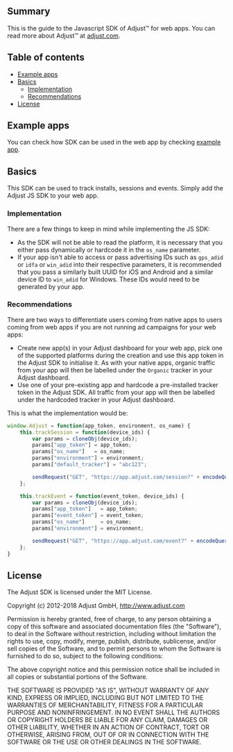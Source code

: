 ## Summary

This is the guide to the Javascript SDK of Adjust™ for web apps. You can read more about Adjust™ at [adjust.com].

## Table of contents

* [Example apps](#example-app)
* [Basics](#basics)
   * [Implementation](#implementation)
   * [Recommendations](#recommendations)
* [License](#license)

## <a id="example-app"></a>Example apps

You can check how SDK can be used in the web app by checking [example app][example-app].

## <a id="basics">Basics

This SDK can be used to track installs, sessions and events. Simply add the Adjust JS SDK to your web app.

### <a id="implementation">Implementation

There are a few things to keep in mind while implementing the JS SDK:

- As the SDK will not be able to read the platform, it is necessary that you either pass dynamically or hardcode it in the `os_name` parameter.
- If your app isn't able to access or pass advertising IDs such as `gps_adid` or `idfa` or `win_adid` into their respective parameters, it is recommended that you pass a similarly built UUID for iOS and Android and a similar device ID to `win_adid` for Windows. These IDs would need to be generated by your app.

### <a id="recommendations">Recommendations

There are two ways to differentiate users coming from native apps to users coming from web apps if you are not running ad campaigns for your web apps:

- Create new app(s) in your Adjust dashboard for your web app, pick one of the supported platforms during the creation and use this app token in the Adjust SDK to initialise it. As with your native apps, organic traffic from your app will then be labelled under the `Organic` tracker in your Adjust dashboard.
- Use one of your pre-existing app and hardcode a pre-installed tracker token in the Adjust SDK. All traffic from your app will then be labelled under the hardcoded tracker in your Adjust dashboard.

This is what the implementation would be:

```js
window.Adjust = function(app_token, environment, os_name) {
    this.trackSession = function(device_ids) {
        var params = cloneObj(device_ids);
        params["app_token"] = app_token;
        params["os_name"]   = os_name;
        params["environment"] = environment;
        params["default_tracker"] = "abc123";

        sendRequest("GET", "https://app.adjust.com/session?" + encodeQueryString(params));
    };

    this.trackEvent = function(event_token, device_ids) {
        var params = cloneObj(device_ids);
        params["app_token"]   = app_token;
        params["event_token"] = event_token;
        params["os_name"]     = os_name;
        params["environment"] = environment;

        sendRequest("GET", "https://app.adjust.com/event?" + encodeQueryString(params));
    };
}
```

## <a id="license">License

The Adjust SDK is licensed under the MIT License.

Copyright (c) 2012-2018 Adjust GmbH, http://www.adjust.com

Permission is hereby granted, free of charge, to any person obtaining a copy of
this software and associated documentation files (the "Software"), to deal in
the Software without restriction, including without limitation the rights to
use, copy, modify, merge, publish, distribute, sublicense, and/or sell copies
of the Software, and to permit persons to whom the Software is furnished to do
so, subject to the following conditions:

The above copyright notice and this permission notice shall be included in all
copies or substantial portions of the Software.

THE SOFTWARE IS PROVIDED "AS IS", WITHOUT WARRANTY OF ANY KIND, EXPRESS OR
IMPLIED, INCLUDING BUT NOT LIMITED TO THE WARRANTIES OF MERCHANTABILITY,
FITNESS FOR A PARTICULAR PURPOSE AND NONINFRINGEMENT. IN NO EVENT SHALL THE
AUTHORS OR COPYRIGHT HOLDERS BE LIABLE FOR ANY CLAIM, DAMAGES OR OTHER
LIABILITY, WHETHER IN AN ACTION OF CONTRACT, TORT OR OTHERWISE, ARISING FROM,
OUT OF OR IN CONNECTION WITH THE SOFTWARE OR THE USE OR OTHER DEALINGS IN THE
SOFTWARE.


[adjust.com]:   https://adjust.com
[example-app]:  example.js
